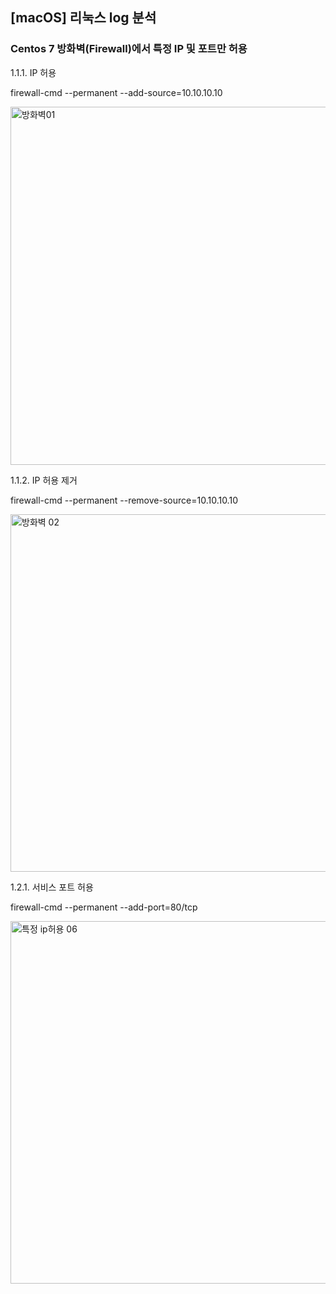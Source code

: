 ## [macOS] 리눅스 log 분석



### Centos 7 방화벽(Firewall)에서 특정 IP 및 포트만 허용 
  
  1.1.1. IP 허용

  firewall-cmd --permanent --add-source=10.10.10.10

  <img width="573" alt="방화벽01" src="https://user-images.githubusercontent.com/87052051/162160149-b3a16c9a-ff7e-47bb-a2a8-efa3d2790621.png">

  1.1.2. IP 허용 제거

  firewall-cmd --permanent --remove-source=10.10.10.10

  <img width="572" alt="방화벽 02" src="https://user-images.githubusercontent.com/87052051/162160205-bef62709-ea0b-4582-a9a4-696419d97579.png">


  1.2.1. 서비스 포트 허용

   firewall-cmd --permanent --add-port=80/tcp

   <img width="580" alt="특정 ip허용 06" src="https://user-images.githubusercontent.com/87052051/162645891-72bf730a-05da-4e0c-8a26-8498d3a37fca.png">




 




